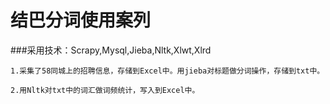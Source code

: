 # 结巴分词使用案列
###采用技术：Scrapy,Mysql,Jieba,Nltk,Xlwt,Xlrd


    1.采集了58同城上的招聘信息，存储到Excel中。用jieba对标题做分词操作，存储到txt中。
    
    2.用Nltk对txt中的词汇做词频统计，写入到Excel中。